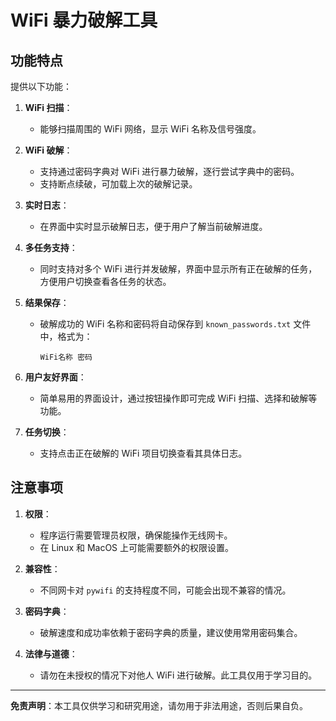 # WiFi 暴力破解工具

## 功能特点

提供以下功能：

1. **WiFi 扫描**：
   - 能够扫描周围的 WiFi 网络，显示 WiFi 名称及信号强度。

2. **WiFi 破解**：
   - 支持通过密码字典对 WiFi 进行暴力破解，逐行尝试字典中的密码。
   - 支持断点续破，可加载上次的破解记录。

3. **实时日志**：
   - 在界面中实时显示破解日志，便于用户了解当前破解进度。

4. **多任务支持**：
   - 同时支持对多个 WiFi 进行并发破解，界面中显示所有正在破解的任务，方便用户切换查看各任务的状态。

5. **结果保存**：
   - 破解成功的 WiFi 名称和密码将自动保存到 `known_passwords.txt` 文件中，格式为：
     ```
     WiFi名称 密码
     ```

6. **用户友好界面**：
   - 简单易用的界面设计，通过按钮操作即可完成 WiFi 扫描、选择和破解等功能。

7. **任务切换**：
   - 支持点击正在破解的 WiFi 项目切换查看其具体日志。

## 注意事项

1. **权限**：
   - 程序运行需要管理员权限，确保能操作无线网卡。
   - 在 Linux 和 MacOS 上可能需要额外的权限设置。

2. **兼容性**：
   - 不同网卡对 `pywifi` 的支持程度不同，可能会出现不兼容的情况。

3. **密码字典**：
   - 破解速度和成功率依赖于密码字典的质量，建议使用常用密码集合。

4. **法律与道德**：
   - 请勿在未授权的情况下对他人 WiFi 进行破解。此工具仅用于学习目的。

---

**免责声明**：本工具仅供学习和研究用途，请勿用于非法用途，否则后果自负。

